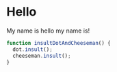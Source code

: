 # Hello

My name is hello my name is!

```javascript
function insultDotAndCheeseman() {
  dot.insult();
  cheeseman.insult();
}
```
